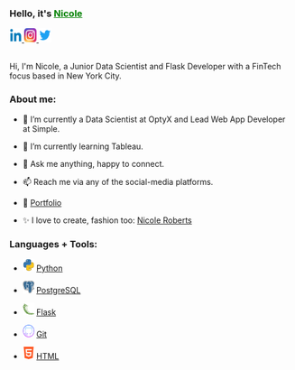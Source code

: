 

<h3><b>Hello, it's <a href="https://www.linkedin.com/in/nicolerobertsdesigner/" style="color:green">Nicole</a></h3></b>


<a href="https://www.linkedin.com/in/nicolerobertsdesigner/">
  <img src="images/linkedin.png" alt="Nicole Roberts" style="width:22px;height:25px;" >
</a> 
</div>
<a href="https://www.instagram.com/nicrobertsny/">
  <img src="images/instagram.webp" alt="Nicole Roberts" style="width:22px;height:25px;" >
</a> 
</div>
<a href="https://twitter.com/ellenicoler">
  <img src="images/twitter.png" alt="Nicole Roberts" style="width:22px;height:25px;" >
</a> 

<br />

<br />

Hi, I'm Nicole, a Junior Data Scientist and Flask Developer with a FinTech focus based in New York City. 

<h3><b>About me:</b></h3>

- 🔭 I’m currently a Data Scientist at OptyX and Lead Web App Developer at Simple.

- 🌱 I’m currently learning Tableau.

- 💬 Ask me anything, happy to connect.

- 📫 Reach me via any of the social-media platforms.

- 📝 [Portfolio]()

- ✨ I love to create, fashion too: [Nicole Roberts](https://www.nicoleroberts.com/)

<h3><b>Languages + Tools:</b></h3>

- <img src="images/python.webp" alt="Nicole Roberts" style="width:20px;height:22px;"> <a href="https://www.python.org/">Python</a>

- <img src="images/postgre.png" alt="Nicole Roberts" style="width:20px;height:22px;"> <a href="https://www.postgresql.org/">PostgreSQL</a>

- <img src="images/flask.png" alt="Nicole Roberts" style="width:20px;height:22px;"> <a href="https://flask.palletsprojects.com/en/2.2.x/">Flask</a> 

- <img src="images/github.png" alt="Nicole Roberts" style="width:20px;height:22px;"> <a href="https://github.com">Git</a>

- <img src="images/html.png" alt="Nicole Roberts" style="width:20px;height:22px;"> <a href="https://www.w3schools.com/html/">HTML</a>

